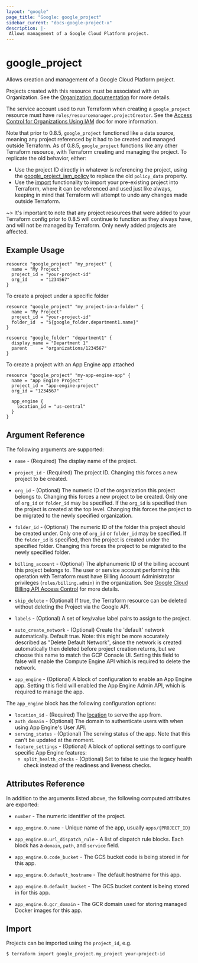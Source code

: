```yaml
---
layout: "google"
page_title: "Google: google_project"
sidebar_current: "docs-google-project-x"
description: |-
 Allows management of a Google Cloud Platform project.
---
```


# google\_project

Allows creation and management of a Google Cloud Platform project.

Projects created with this resource must be associated with an Organization.
See the [Organization documentation](https://cloud.google.com/resource-manager/docs/quickstarts) for more details.

The service account used to run Terraform when creating a `google_project`
resource must have `roles/resourcemanager.projectCreator`. See the
[Access Control for Organizations Using IAM](https://cloud.google.com/resource-manager/docs/access-control-org)
doc for more information.

Note that prior to 0.8.5, `google_project` functioned like a data source,
meaning any project referenced by it had to be created and managed outside
Terraform. As of 0.8.5, `google_project` functions like any other Terraform
resource, with Terraform creating and managing the project. To replicate the old
behavior, either:

* Use the project ID directly in whatever is referencing the project, using the
  [google_project_iam_policy](/docs/providers/google/r/google_project_iam.html)
  to replace the old `policy_data` property.
* Use the [import](/docs/import/usage.html) functionality
  to import your pre-existing project into Terraform, where it can be referenced and
  used just like always, keeping in mind that Terraform will attempt to undo any changes
  made outside Terraform.

~> It's important to note that any project resources that were added to your Terraform config
prior to 0.8.5 will continue to function as they always have, and will not be managed by
Terraform. Only newly added projects are affected.

## Example Usage

```hcl
resource "google_project" "my_project" {
  name = "My Project"
  project_id = "your-project-id"
  org_id     = "1234567"
}
```

To create a project under a specific folder

```hcl
resource "google_project" "my_project-in-a-folder" {
  name = "My Project"
  project_id = "your-project-id"
  folder_id  = "${google_folder.department1.name}"
}

resource "google_folder" "department1" {
  display_name = "Department 1"
  parent     = "organizations/1234567"
}
```

To create a project with an App Engine app attached

```hcl
resource "google_project" "my-app-engine-app" {
  name = "App Engine Project"
  project_id = "app-engine-project"
  org_id = "1234567"

  app_engine {
    location_id = "us-central"
  }
}
```

## Argument Reference

The following arguments are supported:

* `name` - (Required) The display name of the project.

* `project_id` - (Required) The project ID. Changing this forces a new project to be created.

* `org_id` - (Optional) The numeric ID of the organization this project belongs to.
    Changing this forces a new project to be created.  Only one of
    `org_id` or `folder_id` may be specified. If the `org_id` is
    specified then the project is created at the top level. Changing
    this forces the project to be migrated to the newly specified
    organization.

* `folder_id` - (Optional) The numeric ID of the folder this project should be
   created under. Only one of `org_id` or `folder_id` may be
   specified. If the `folder_id` is specified, then the project is
   created under the specified folder. Changing this forces the
   project to be migrated to the newly specified folder.

* `billing_account` - (Optional) The alphanumeric ID of the billing account this project
    belongs to. The user or service account performing this operation with Terraform
    must have Billing Account Administrator privileges (`roles/billing.admin`) in
    the organization. See [Google Cloud Billing API Access Control](https://cloud.google.com/billing/v1/how-tos/access-control)
    for more details.

* `skip_delete` - (Optional) If true, the Terraform resource can be deleted
    without deleting the Project via the Google API.

* `labels` - (Optional) A set of key/value label pairs to assign to the project.

* `auto_create_network` - (Optional) Create the 'default' network automatically.  Default true.
    Note: this might be more accurately described as "Delete Default Network", since the network
    is created automatically then deleted before project creation returns, but we choose this
    name to match the GCP Console UI. Setting this field to false will enable the Compute Engine
    API which is required to delete the network.

* `app_engine` - (Optional) A block of configuration to enable an App Engine app. Setting this
   field will enabled the App Engine Admin API, which is required to manage the app.

The `app_engine` block has the following configuration options:

* `location_id` - (Required) The [location](https://cloud.google.com/appengine/docs/locations)
   to serve the app from.
* `auth_domain` - (Optional) The domain to authenticate users with when using App Engine's User API.
* `serving_status` - (Optional) The serving status of the app. Note that this can't be updated at the moment.
* `feature_settings` - (Optional) A block of optional settings to configure specific App Engine features:
  * `split_health_checks` - (Optional) Set to false to use the legacy health check instead of the readiness
    and liveness checks.

## Attributes Reference

In addition to the arguments listed above, the following computed attributes are
exported:

* `number` - The numeric identifier of the project.

* `app_engine.0.name` - Unique name of the app, usually `apps/{PROJECT_ID}`
* `app_engine.0.url_dispatch_rule` - A list of dispatch rule blocks. Each block has a `domain`, `path`, and `service` field.
* `app_engine.0.code_bucket` - The GCS bucket code is being stored in for this app.
* `app_engine.0.default_hostname` - The default hostname for this app.
* `app_engine.0.default_bucket` - The GCS bucket content is being stored in for this app.
* `app_engine.0.gcr_domain` - The GCR domain used for storing managed Docker images for this app.

## Import

Projects can be imported using the `project_id`, e.g.

```
$ terraform import google_project.my_project your-project-id
```
